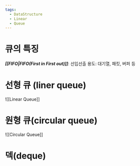 ```yaml
---
tags:
  - DataStructure
  - Linear
  - Queue
---
```

# 큐의 특징
***[[FIFO|FIFO(First in First out)]]***: 선입선출
용도: 대기열, 패킷, 버퍼 등
# 선형 큐 (liner queue)
![[Linear Queue]]
# 원형 큐(circular queue)
![[Circular Queue]]

# 덱(deque)